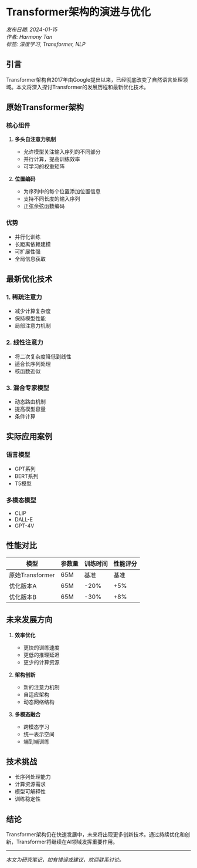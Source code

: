 # Transformer架构的演进与优化

*发布日期: 2024-01-15*  
*作者: Harmony Tan*  
*标签: 深度学习, Transformer, NLP*

## 引言

Transformer架构自2017年由Google提出以来，已经彻底改变了自然语言处理领域。本文将深入探讨Transformer的发展历程和最新优化技术。

## 原始Transformer架构

### 核心组件

1. **多头自注意力机制**
   - 允许模型关注输入序列的不同部分
   - 并行计算，提高训练效率
   - 可学习的权重矩阵

2. **位置编码**
   - 为序列中的每个位置添加位置信息
   - 支持不同长度的输入序列
   - 正弦余弦函数编码

### 优势

- 并行化训练
- 长距离依赖建模
- 可扩展性强
- 全局信息获取

## 最新优化技术

### 1. 稀疏注意力
- 减少计算复杂度
- 保持模型性能
- 局部注意力机制

### 2. 线性注意力
- 将二次复杂度降低到线性
- 适合长序列处理
- 核函数近似

### 3. 混合专家模型
- 动态路由机制
- 提高模型容量
- 条件计算

## 实际应用案例

### 语言模型
- GPT系列
- BERT系列
- T5模型

### 多模态模型
- CLIP
- DALL-E
- GPT-4V

## 性能对比

| 模型            | 参数量 | 训练时间 | 性能评分 |
| --------------- | ------ | -------- | -------- |
| 原始Transformer | 65M    | 基准     | 基准     |
| 优化版本A       | 65M    | -20%     | +5%      |
| 优化版本B       | 65M    | -30%     | +8%      |

## 未来发展方向

1. **效率优化**
   - 更快的训练速度
   - 更低的推理延迟
   - 更少的计算资源

2. **架构创新**
   - 新的注意力机制
   - 自适应架构
   - 动态网络结构

3. **多模态融合**
   - 跨模态学习
   - 统一表示空间
   - 端到端训练

## 技术挑战

- 长序列处理能力
- 计算资源需求
- 模型可解释性
- 训练稳定性

## 结论

Transformer架构仍在快速发展中，未来将出现更多创新技术。通过持续优化和创新，Transformer将继续在AI领域发挥重要作用。

---

*本文为研究笔记，如有错误或建议，欢迎联系讨论。*
